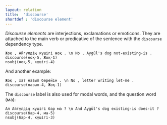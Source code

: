 ```yaml
---
layout: relation
title:  'discourse'
shortdef : 'discourse element'
---
```


*Discourse elements* are interjections, exclamations or emoticons. They are attached to the main verb or predicative of the
sentence with the `discourse` dependency type. 

~~~ sdparse
Жоқ , Айгүлдің күшігі жоқ . \n No , Aygül's dog not-existing-is . 
discourse(жоқ-5, Жоқ-1)
nsubj(жоқ-5, күшігі-4)
~~~

And another example:

~~~ sdparse
Жоқ , хат жазып берейін . \n No , letter writing let-me .
discourse(жазып-4, Жоқ-1)
~~~

The `discourse` label is also used for modal words, and the question word (ма):

~~~ sdparse
Ал Айгүлдің күшігі бар ма ? \n And Aygül's dog existing-is does-it ?
discourse(бар-4, ма-5)
nsubj(бар-4, күшігі-3)
~~~

<!-- TODO: more modals -->
